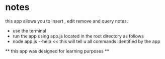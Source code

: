 # notes 

this app allows you to insert , edit remove and query notes. 
- use the terminal 
- run the app using app.js located in the root directory as follows 
- node app.js --help << this will tell u all commands identified by the app 

** this app was designed for learning purposes **